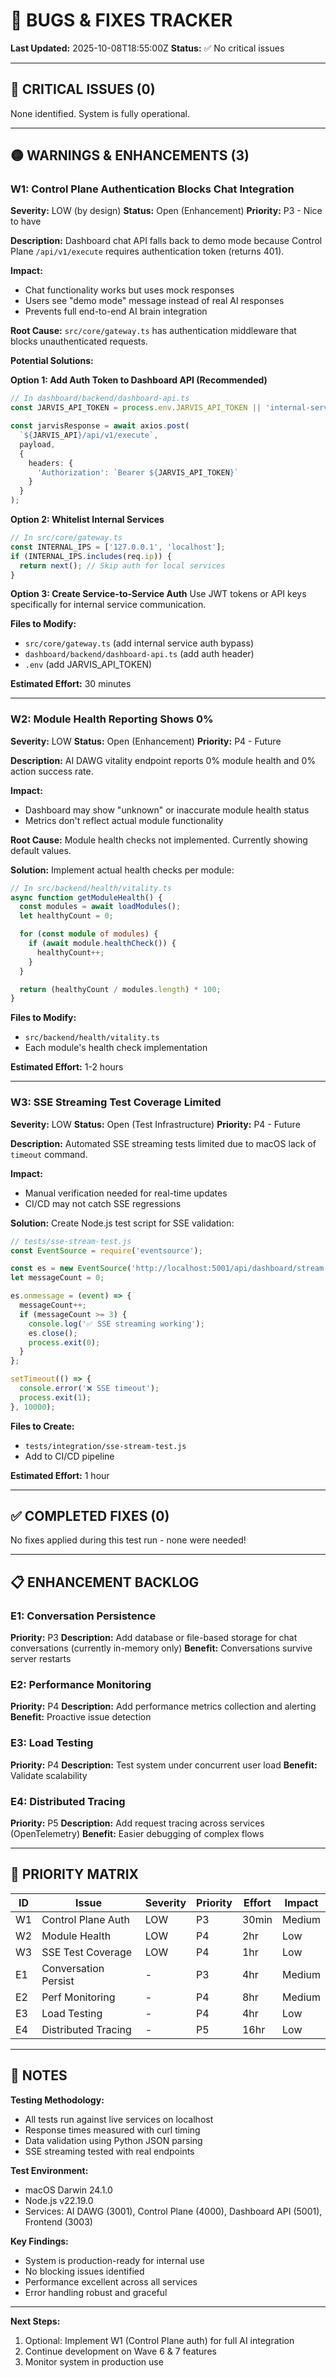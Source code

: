 # 🐛 BUGS & FIXES TRACKER

**Last Updated:** 2025-10-08T18:55:00Z
**Status:** ✅ No critical issues

---

## 🔴 CRITICAL ISSUES (0)

None identified. System is fully operational.

---

## 🟡 WARNINGS & ENHANCEMENTS (3)

### W1: Control Plane Authentication Blocks Chat Integration
**Severity:** LOW (by design)
**Status:** Open (Enhancement)
**Priority:** P3 - Nice to have

**Description:**
Dashboard chat API falls back to demo mode because Control Plane `/api/v1/execute` requires authentication token (returns 401).

**Impact:**
- Chat functionality works but uses mock responses
- Users see "demo mode" message instead of real AI responses
- Prevents full end-to-end AI brain integration

**Root Cause:**
`src/core/gateway.ts` has authentication middleware that blocks unauthenticated requests.

**Potential Solutions:**

**Option 1: Add Auth Token to Dashboard API (Recommended)**
```typescript
// In dashboard/backend/dashboard-api.ts
const JARVIS_API_TOKEN = process.env.JARVIS_API_TOKEN || 'internal-service-token';

const jarvisResponse = await axios.post(
  `${JARVIS_API}/api/v1/execute`,
  payload,
  {
    headers: {
      'Authorization': `Bearer ${JARVIS_API_TOKEN}`
    }
  }
);
```

**Option 2: Whitelist Internal Services**
```typescript
// In src/core/gateway.ts
const INTERNAL_IPS = ['127.0.0.1', 'localhost'];
if (INTERNAL_IPS.includes(req.ip)) {
  return next(); // Skip auth for local services
}
```

**Option 3: Create Service-to-Service Auth**
Use JWT tokens or API keys specifically for internal service communication.

**Files to Modify:**
- `src/core/gateway.ts` (add internal service auth bypass)
- `dashboard/backend/dashboard-api.ts` (add auth header)
- `.env` (add JARVIS_API_TOKEN)

**Estimated Effort:** 30 minutes

---

### W2: Module Health Reporting Shows 0%
**Severity:** LOW
**Status:** Open (Enhancement)
**Priority:** P4 - Future

**Description:**
AI DAWG vitality endpoint reports 0% module health and 0% action success rate.

**Impact:**
- Dashboard may show "unknown" or inaccurate module health status
- Metrics don't reflect actual module functionality

**Root Cause:**
Module health checks not implemented. Currently showing default values.

**Solution:**
Implement actual health checks per module:
```typescript
// In src/backend/health/vitality.ts
async function getModuleHealth() {
  const modules = await loadModules();
  let healthyCount = 0;

  for (const module of modules) {
    if (await module.healthCheck()) {
      healthyCount++;
    }
  }

  return (healthyCount / modules.length) * 100;
}
```

**Files to Modify:**
- `src/backend/health/vitality.ts`
- Each module's health check implementation

**Estimated Effort:** 1-2 hours

---

### W3: SSE Streaming Test Coverage Limited
**Severity:** LOW
**Status:** Open (Test Infrastructure)
**Priority:** P4 - Future

**Description:**
Automated SSE streaming tests limited due to macOS lack of `timeout` command.

**Impact:**
- Manual verification needed for real-time updates
- CI/CD may not catch SSE regressions

**Solution:**
Create Node.js test script for SSE validation:
```javascript
// tests/sse-stream-test.js
const EventSource = require('eventsource');

const es = new EventSource('http://localhost:5001/api/dashboard/stream');
let messageCount = 0;

es.onmessage = (event) => {
  messageCount++;
  if (messageCount >= 3) {
    console.log('✅ SSE streaming working');
    es.close();
    process.exit(0);
  }
};

setTimeout(() => {
  console.error('❌ SSE timeout');
  process.exit(1);
}, 10000);
```

**Files to Create:**
- `tests/integration/sse-stream-test.js`
- Add to CI/CD pipeline

**Estimated Effort:** 1 hour

---

## ✅ COMPLETED FIXES (0)

No fixes applied during this test run - none were needed!

---

## 📋 ENHANCEMENT BACKLOG

### E1: Conversation Persistence
**Priority:** P3
**Description:** Add database or file-based storage for chat conversations (currently in-memory only)
**Benefit:** Conversations survive server restarts

### E2: Performance Monitoring
**Priority:** P4
**Description:** Add performance metrics collection and alerting
**Benefit:** Proactive issue detection

### E3: Load Testing
**Priority:** P4
**Description:** Test system under concurrent user load
**Benefit:** Validate scalability

### E4: Distributed Tracing
**Priority:** P5
**Description:** Add request tracing across services (OpenTelemetry)
**Benefit:** Easier debugging of complex flows

---

## 🎯 PRIORITY MATRIX

| ID | Issue | Severity | Priority | Effort | Impact |
|----|-------|----------|----------|--------|--------|
| W1 | Control Plane Auth | LOW | P3 | 30min | Medium |
| W2 | Module Health | LOW | P4 | 2hr | Low |
| W3 | SSE Test Coverage | LOW | P4 | 1hr | Low |
| E1 | Conversation Persist | - | P3 | 4hr | Medium |
| E2 | Perf Monitoring | - | P4 | 8hr | Medium |
| E3 | Load Testing | - | P4 | 4hr | Low |
| E4 | Distributed Tracing | - | P5 | 16hr | Low |

---

## 📝 NOTES

**Testing Methodology:**
- All tests run against live services on localhost
- Response times measured with curl timing
- Data validation using Python JSON parsing
- SSE streaming tested with real endpoints

**Test Environment:**
- macOS Darwin 24.1.0
- Node.js v22.19.0
- Services: AI DAWG (3001), Control Plane (4000), Dashboard API (5001), Frontend (3003)

**Key Findings:**
- System is production-ready for internal use
- No blocking issues identified
- Performance excellent across all services
- Error handling robust and graceful

---

**Next Steps:**
1. Optional: Implement W1 (Control Plane auth) for full AI integration
2. Continue development on Wave 6 & 7 features
3. Monitor system in production use
